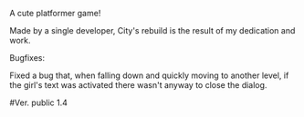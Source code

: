 A cute platformer game!


Made by a single developer, City's rebuild is the result of my dedication and work.


Bugfixes:

Fixed a bug that, when falling down and quickly moving to another level, if the girl's text was activated there wasn't anyway to close the dialog.





#Ver. public 1.4